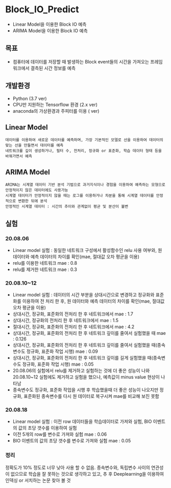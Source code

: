# Block_IO_Predict

- Linear Model을 이용한 Block IO 예측
- ARIMA Model을 이용한 Block IO 예측

## 목표

- 컴퓨터에 데이터를 저장할 때 발생하는 Block event들의 시간을 가져오는 프레임워크에서 결측된 시간 정보를 예측

## 개발환경

- Python (3.7 ver)
- CPU만 지원하는 Tensorflow 환경 (2.x ver)
- anaconda의 가상환경과 주피터를 이용 ( ver)

## Linear Model
```
데이터를 이용하여 새로운 데이터를 예측하며, 가장 기본적인 모델로 선을 이용하여 데이터의 맞는 선을 만들면서 데이터를 예측
네트워크를 깊이 생성하거나, 필터 수, 전처리, 정규화 or 표준화, 학습 데이터 형태 등을 바꿔가면서 예측
```
## ARIMA Model
```
ARIMA는 시계열 데이터 기반 분석 기법으로 과거지식이나 경험을 이용하여 예측하는 모형으로 안정적이지 않은 데이터에도 사용가능
시계열 데이터가 안정적이지 않을 때는 로그를 이용하거나 차분을 통해 시계열 데이터를 안정적으로 변환한 뒤에 분석
안정적인 시계열 데이터 : 시간의 추이와 관계없이 평균 및 분산이 불변
```

## 실험

### 20.08.06
- Linear model 실험 : 동일한 네트워크 구성에서 활성함수인 relu 사용 여부와, 원 데이터와 예측 데이터의 차이를 확인(mae, 절대값 오차 평균을 이용)
- relu를 이용한 네트워크 mae : 0.8
- relu를 제거한 네트워크 mae : 0.3
### 20.08.10~12
- Linear model 실험 : 데이터의 시간 부분을 상대시간으로 변경하고 정규화와 표준화를 이용하여 전 처리 한 후, 원 데이터와 예측 데이터의 차이를 확인(mae, 절대값 오차 평균을 이용)
- 상대시간, 정규화, 표준화의 전처리 한 후 네트워크에서 mae : 1.7
- 상대시간, 정규화의 전처리 한 후 네트워크에서 mae : 1.5
- 절대시간, 정규화, 표준화의 전처리 한 후 네트워크에서 mae : 4.2
- 상대시간, 정규화, 표준화의 전처리 한 후 네트워크 깊이를 줄여서 실험했을 때 mae : 0.126
- 상대시간, 정규화, 표준화의 전처리 한 후 네트워크 깊이를 줄여서 실험했을 때(종속변수도 정규화, 표준화 작업 시행) mae : 0.09
- 상대시간, 정규화, 표준화의 전처리 한 후 네트워크 깊이를 길게 실험했을 때(종속변수도 정규화, 표준화 작업 시행) mae : 0.05
- 20.08.06의 실험에서 relu를 제거하고 실험하는 것에 더 좋은 성능이 나와 20.08.10~12 실험에도 제거하고 실험을 했으나, 예측값이 minus value 현상이 나타남
- 종속변수도 정규화, 표준화 작업을 시행 후 학습했을때 더 좋은 성능이 나오지만 정규화, 표준화된 종속변수를 다시 원 데이터로 복구시켜 mae를 비교해 보진 못함
### 20.08.18
- Linear model 실험 : 이전 row 데이터들을 학습데이터로 가져와 실험, BIO 이벤트의 값의 초당 갯수를 이용하여 실험
- 이전 5개의 row를 변수로 가져와 실험 mae : 0.06
- BIO 이벤트의 값의 초당 갯수를 변수로 가져와 실험 mae : 0.05

### 정리
정확도가 10% 정도로 너무 낮아 사용 할 수 없음. 종속변수와, 독립변수 사이의 연관성이 없으므로 학습을 잘 못하는 것으로 생각하고 있고, 추 후 Deeplearning을 이용하여 인덱싱 or 서치하는 논문 찾아 볼 것
